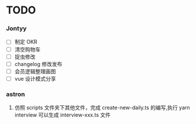 # TODO

### Jontyy

- [ ] 制定 OKR
- [ ] 清空购物车
- [ ] 捉虫修改
- [ ] changelog 修改发布
- [ ] 会员逻辑整理画图
- [ ] vue 设计模式分享

### astron

1. 仿照 scripts 文件夹下其他文件，完成 create-new-daily.ts 的编写,执行 yarn interview 可以生成 interview-xxx.ts 文件
